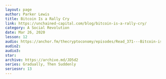 ```yaml
---
layout: page
author: Parker Lewis
title: Bitcoin Is a Rally Cry
link: https://unchained-capital.com/blog/bitcoin-is-a-rally-cry/
category: A Social Revolution
date: Mar 26, 2020
lesson: 12
audio: https://anchor.fm/thecryptoconomy/episodes/Read_371---Bitcoin-is-a-Rally-Cry-Parker-Lewis-ec1io2/a-a1poq6j
audio2: 
audio3: 
star: 
archive: https://archive.md/JD5d2
series: Gradually, Then Suddenly
seriesnr: 13
---
```

